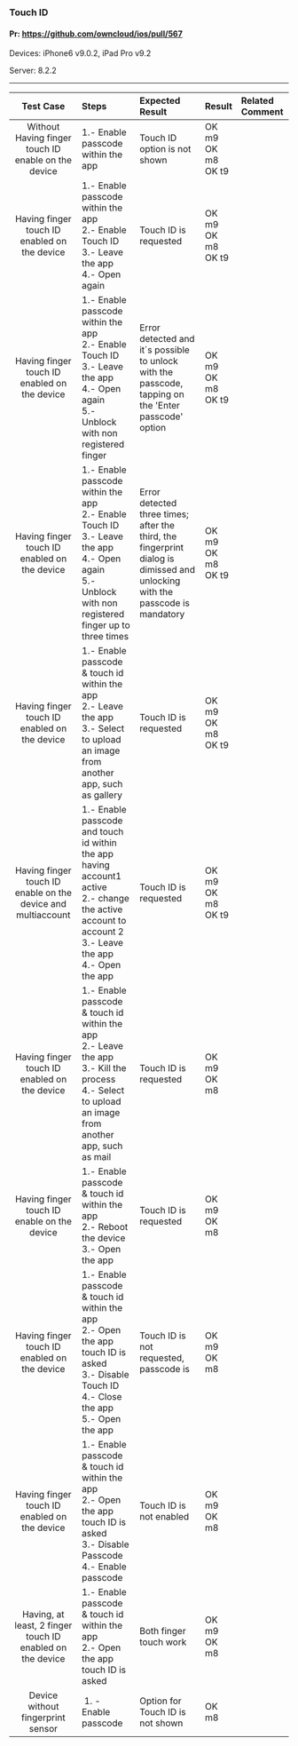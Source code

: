 ###  Touch ID 

#### Pr: https://github.com/owncloud/ios/pull/567 

Devices: iPhone6 v9.0.2, iPad Pro v9.2

Server: 8.2.2

---

 
| Test Case | Steps | Expected Result | Result | Related Comment |
| :-------: | :------------- | :------------- | :---------- | :---------- |
| Without Having finger touch ID enable on the device | 1.- Enable passcode within the app  | Touch ID option is not shown | OK m9 <br> OK m8 <br> OK t9|
| Having finger touch ID enabled on the device | 1.- Enable passcode within the app <br> 2.- Enable Touch ID <br> 3.- Leave the app <br> 4.- Open again | Touch ID is requested | OK m9 <br> OK m8 <br> OK t9|
| Having finger touch ID enabled on the device | 1.- Enable passcode within the app <br> 2.- Enable Touch ID <br> 3.- Leave the app <br> 4.- Open again <br> 5.- Unblock with non registered finger | Error detected and it´s possible to unlock with the passcode, tapping on the 'Enter passcode' option | OK m9 <br> OK m8 <br> OK t9|
| Having finger touch ID enabled on the device | 1.- Enable passcode within the app <br> 2.- Enable Touch ID <br> 3.- Leave the app <br> 4.- Open again <br> 5.- Unblock with non registered finger up to three times | Error detected three times; after the third, the fingerprint dialog is dimissed and unlocking with the passcode is mandatory | OK m9 <br> OK m8 <br> OK t9 |
| Having finger touch ID enabled on the device | 1.- Enable passcode & touch id within the app  <br> 2.- Leave the app <br> 3.- Select to upload an image from another app, such as gallery  | Touch ID is requested | OK m9 <br> OK m8 <br> OK t9|
| Having finger touch ID enable on the device and multiaccount| 1.- Enable passcode and touch id within the app having account1 active <br> 2.- change the active account to account 2  <br> 3.- Leave the app <br> 4.- Open the app | Touch ID is requested| OK m9 <br> OK m8 <br> OK t9|
| Having finger touch ID enabled on the device | 1.- Enable passcode & touch id within the app  <br> 2.- Leave the app <br> 3.- Kill the process <br> 4.- Select to upload an image from another app, such as mail  | Touch ID is requested| OK m9 <br> OK m8 |
| Having finger touch ID enable on the device | 1.- Enable passcode & touch id within the app  <br> 2.- Reboot the device <br> 3.- Open the app  | Touch ID is requested| OK m9 <br> OK m8 |
| Having finger touch ID enabled on the device | 1.- Enable passcode & touch id within the app <br> 2.- Open the app touch ID is asked <br> 3.- Disable Touch ID  <br> 4.- Close the app <br> 5.- Open the app | Touch ID is not requested, passcode is | OK m9 <br> OK m8 |
| Having finger touch ID enabled on the device | 1.- Enable passcode & touch id within the app <br> 2.- Open the app touch ID is asked <br> 3.- Disable Passcode  <br> 4.- Enable passcode| Touch ID is not enabled| OK m9 <br> OK m8 |
| Having, at least, 2 finger touch ID enabled on the device | 1.- Enable passcode & touch id within the app <br> 2.- Open the app touch ID is asked| Both finger touch work| OK m9 <br> OK m8 |
| Device without fingerprint sensor | 1. - Enable passcode | Option for Touch ID is not shown | OK m8 |
